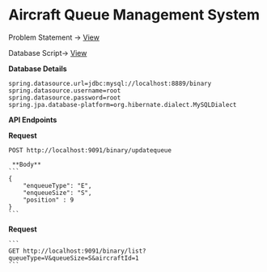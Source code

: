 # Aircraft Queue Management System

Problem Statement -> [View](/resources/Exercise.txt)

Database Script-> [View](resources/script.sql)

**Database Details**
```
spring.datasource.url=jdbc:mysql://localhost:8889/binary
spring.datasource.username=root
spring.datasource.password=root
spring.jpa.database-platform=org.hibernate.dialect.MySQLDialect
```
**API Endpoints**

  **Request**
   ```
   POST http://localhost:9091/binary/updatequeue
   ```
     **Body**
    ```
    {
        "enqueueType": "E",
        "enqueueSize": "S",
        "position" : 9
    }
    ```
   **Request**
  
    ```
    GET http://localhost:9091/binary/list?queueType=V&queueSize=S&aircraftId=1
    ```

